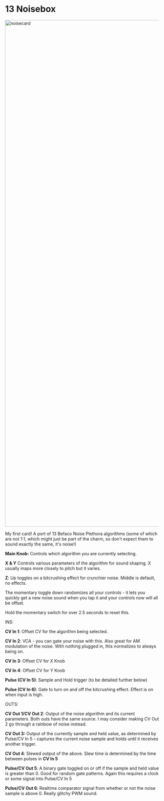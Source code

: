 # 13 Noisebox

<img width="615" height="1653" alt="noisecard" src="https://github.com/user-attachments/assets/c455c2f0-8165-4350-8eac-9da56125c553" />

My first card! A port of 13 Befaco Noise Plethora algorithms (some of which are not 1:1, which might just be part of the charm, so don't expect them to sound exactly the same, it's noise!)

**Main Knob:** Controls which algorithm you are currently selecting.

**X & Y** Controls various parameters of the algorithm for sound shaping. X usually maps more closely to pitch but it varies.

**Z**: Up toggles on a bitcrushing effect for crunchier noise. Middle is default, no effects.

The momentary toggle down randomizes all your controls - it lets you quickly get a new noise sound when you tap it and your controls now will all be offset.

Hold the momentary switch for over 2.5 seconds to reset this.

INS:

**CV In 1**: Offset CV for the algorithm being selected.

**CV In 2**: VCA - you can gate your noise with this. Also great for AM modulation of the noise. With nothing plugged in, this normalizes to always being on.

**CV In 3**: Offset CV for X Knob

**CV In 4**: Offset CV for Y Knob

**Pulse (CV In 5)**: Sample and Hold trigger (to be detailed further below)

**Pulse (CV In 6)**: Gate to turn on and off the bitcrushing effect. Effect is on when input is high.

OUTS:

**CV Out 1/CV Out 2**: Output of the noise algorithm and its current parameters. Both outs have the same source. I may consider making CV Out 2 go through a rainbow of noise instead.

**CV Out 3:** Output of the currently sample and held value, as determined by Pulse/CV In 5 - captures the current noise sample and holds until it receives another trigger.

**CV Out 4**: Slewed output of the above. Slew time is determined by the time between pulses in **CV In 5**

**Pulse/CV Out 5**: A binary gate toggled on or off if the sample and held value is greater than 0. Good for random gate patterns. Again this requires a clock or some signal into Pulse/CV In 5

**Pulse/CV Out 6**: Realtime comparator signal from whether or not the noise sample is above 0. Really glitchy PWM sound.


